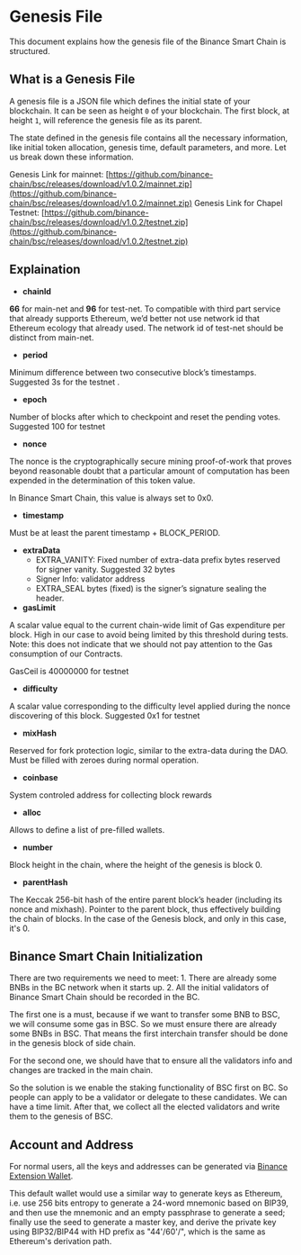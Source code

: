 # Genesis File

This document explains how the genesis file of the Binance Smart Chain is structured.

## What is a Genesis File <a id="what-is-a-genesis-file"></a>

A genesis file is a JSON file which defines the initial state of your blockchain. It can be seen as height `0` of your blockchain. The first block, at height `1`, will reference the genesis file as its parent.

The state defined in the genesis file contains all the necessary information, like initial token allocation, genesis time, default parameters, and more. Let us break down these information.

Genesis Link for mainnet: [https://github.com/binance-chain/bsc/releases/download/v1.0.2/mainnet.zip](https://github.com/binance-chain/bsc/releases/download/v1.0.2/mainnet.zip) Genesis Link for Chapel Testnet: [https://github.com/binance-chain/bsc/releases/download/v1.0.2/testnet.zip](https://github.com/binance-chain/bsc/releases/download/v1.0.2/testnet.zip)​

## Explaination <a id="explaination"></a>

* **chainId**

**66** for main-net and **96** for test-net. To compatible with third part service that already supports Ethereum, we’d better not use network id that Ethereum ecology that already used. The network id of test-net should be distinct from main-net.

* **period**

Minimum difference between two consecutive block’s timestamps. Suggested 3s for the testnet .

* **epoch**

Number of blocks after which to checkpoint and reset the pending votes. Suggested 100 for testnet

* **nonce**

The nonce is the cryptographically secure mining proof-of-work that proves beyond reasonable doubt that a particular amount of computation has been expended in the determination of this token value.

In Binance Smart Chain, this value is always set to 0x0.

* **timestamp**

Must be at least the parent timestamp + BLOCK\_PERIOD.

* **extraData**
  * EXTRA\_VANITY: Fixed number of extra-data prefix bytes reserved for signer vanity. Suggested 32 bytes
  * Signer Info: validator address
  * EXTRA\_SEAL bytes \(fixed\) is the signer’s signature sealing the header.
* **gasLimit**

A scalar value equal to the current chain-wide limit of Gas expenditure per block. High in our case to avoid being limited by this threshold during tests. Note: this does not indicate that we should not pay attention to the Gas consumption of our Contracts.

GasCeil is 40000000 for testnet

* **difficulty**

A scalar value corresponding to the difficulty level applied during the nonce discovering of this block. Suggested 0x1 for testnet

* **mixHash**

Reserved for fork protection logic, similar to the extra-data during the DAO. Must be filled with zeroes during normal operation.

* **coinbase**

System controled address for collecting block rewards

* **alloc**

Allows to define a list of pre-filled wallets.

* **number**

Block height in the chain, where the height of the genesis is block 0.

* **parentHash**

The Keccak 256-bit hash of the entire parent block’s header \(including its nonce and mixhash\). Pointer to the parent block, thus effectively building the chain of blocks. In the case of the Genesis block, and only in this case, it's 0.

## Binance Smart Chain Initialization <a id="binance-smart-chain-initialization"></a>

There are two requirements we need to meet: 1. There are already some BNBs in the BC network when it starts up. 2. All the initial validators of Binance Smart Chain should be recorded in the BC.

The first one is a must, because if we want to transfer some BNB to BSC, we will consume some gas in BSC. So we must ensure there are already some BNBs in BSC. That means the first interchain transfer should be done in the genesis block of side chain.

For the second one, we should have that to ensure all the validators info and changes are tracked in the main chain.

So the solution is we enable the staking functionality of BSC first on BC. So people can apply to be a validator or delegate to these candidates. We can have a time limit. After that, we collect all the elected validators and write them to the genesis of BSC.

## Account and Address <a id="account-and-address"></a>

For normal users, all the keys and addresses can be generated via [Binance Extension Wallet](https://docs.binance.org/smart-chain/wallet/binance.html).

This default wallet would use a similar way to generate keys as Ethereum, i.e. use 256 bits entropy to generate a 24-word mnemonic based on BIP39, and then use the mnemonic and an empty passphrase to generate a seed; finally use the seed to generate a master key, and derive the private key using BIP32/BIP44 with HD prefix as "44'/60'/", which is the same as Ethereum's derivation path.

